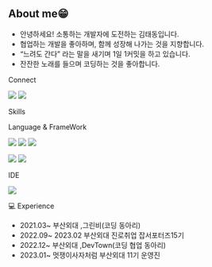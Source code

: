 
## About me😁
- 안녕하세요! 소통하는 개발자에 도전하는 김태동입니다.
- 협업하는 개발을 좋아하며, 함께 성장해 나가는 것을 지향합니다.
- “느려도 간다” 라는 말을 새기며  1일 1커밋을 하고 있습니다.
- 잔잔한 노래를 들으며 코딩하는 것을 좋아합니다.

Connect
<p>
<a href="https://velog.io/@rlaxoehd4234" target="_blank"><img src="https://img.shields.io/badge/Velog-DD0B78?style=for-the-badge&logo=GitHub%20Sponsors&logoColor=white"/></a>
<a href="https://melodious-stretch-673.notion.site/Every-Day-Every-Moment-1afc1372904145d4abacede0bcead05b" target="_blank"><img src="https://img.shields.io/badge/Notion-ECD53F?style=for-the-badge&logo=Notion&logoColor=white"/></a>
  
</p>

Skills 

Language & FrameWork
<p>
<img src="https://img.shields.io/badge/Java-007396?style=for-the-badge&logo=Java&logoColor=white"/>
<img src="https://img.shields.io/badge/JavaScript-F7DF1E?style=for-the-badge&logo=JavaScript&logoColor=white"/>
<img src="https://img.shields.io/badge/Mysql-4479A1?style=for-the-badge&logo=Mysql&logoColor=black"> 
</p>
<p>
<img src="https://img.shields.io/badge/Spring-6DB33F?style=for-the-badge&logo=Spring&logoColor=black">
<img src="https://img.shields.io/badge/Spring Boot-6DB33F?style=for-the-badge&logo=Spring Boot&logoColor=black">
</p>

IDE
<p>
<img src="https://img.shields.io/badge/IntelliJ IDEA-000000?style=for-the-badge&logo=IntelliJ IDEA&logoColor=white">
</p>




💻 Experience
- 2021.03~ 부산외대 ,그린비(코딩 동아리)
- 2022.09~ 2023.02 부산외대 진로취업 잡서포터즈15기
- 2022.12~ 부산외대 ,DevTown(코딩 협업 동아리)
- 2023.01~ 멋쟁이사자처럼 부산외대 11기 운영진







